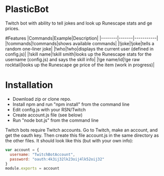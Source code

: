 # PlasticBot
Twitch bot with ability to tell jokes and look up Runescape stats and ge prices.

#Features
|Commands|Example|Description|
|--------|-------|-----------|
|!commands|!commands|shows available commands|
|!joke|!joke|tells a random one-liner joke|
|!who|!who|displays the current user (defined in config.js)|
|!skill name|!skill smith|looks up the Runescape stats for the username (config.js) and says the skill info|
|!ge name/id|!ge raw rocktail|looks up the Runescape ge price of the item (work in progress)|

# Installation
* Download zip or clone repo.
* Install npm and run "npm install" from the command line
* Edit config.js with your RSN/Twitch
* Create account.js file (see below)
* Run "node bot.js" from the command line

Twitch bots require Twitch accounts. Go to Twitch, make an account, and get the oauth key. Then create this file account.js in the same directory as the other files. It should look like this (but with your own info):
```javascript
var account = {
  username: "TwitchBotAccount",
  password: "oauth:4k3ij32lk23oij4lk52oij32"
}
module.exports = account
```
